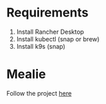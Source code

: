 # Requirements

1. Install Rancher Desktop
2. Install kubectl (snap or brew)
3. Install k9s (snap)

# Mealie

Follow the project [here](https://docs.mealie.io/)
